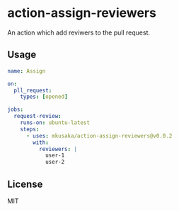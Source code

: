 # action-assign-reviewers
An action which add reviwers to the pull request.

## Usage

```yml
name: Assign

on:
  pll_request: 
    types: [opened]

jobs:
  request-review:
    runs-on: ubuntu-latest
    steps:
      - uses: mkusaka/action-assign-reviewers@v0.0.2
        with:
          reviewers: |
            user-1
            user-2
```

## License
MIT
